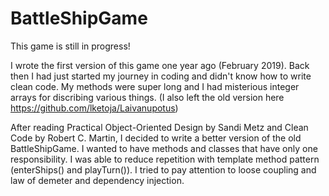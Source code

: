 # BattleShipGame

This game is still in progress!

I wrote the first version of this game one year ago (February 2019). Back then I had just started my journey in coding and didn't know how to write clean code. My methods were super long and I had misterious integer arrays for discribing various things. (I also left the old version here https://github.com/lketoja/Laivanupotus)

After reading Practical Object-Oriented Design by Sandi Metz and Clean Code by Robert C. Martin, I decided to write a better version of the old BattleShipGame. I wanted to have methods and classes that have only one responsibility. I was able to reduce repetition with template method pattern (enterShips() and playTurn()). I tried to pay attention to loose coupling and law of demeter and dependency injection.  

